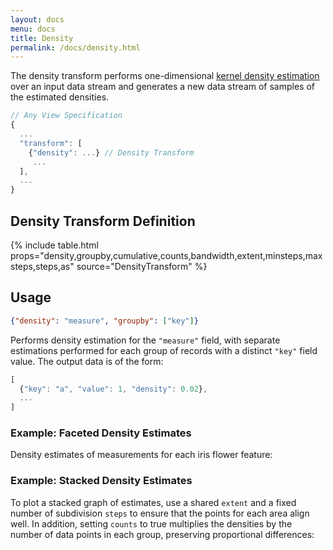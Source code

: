 ```yaml
---
layout: docs
menu: docs
title: Density
permalink: /docs/density.html
---
```


The density transform performs one-dimensional [kernel density estimation](https://en.wikipedia.org/wiki/Kernel_density_estimation) over an input data stream and generates a new data stream of samples of the estimated densities.

```js
// Any View Specification
{
  ...
  "transform": [
    {"density": ...} // Density Transform
     ...
  ],
  ...
}
```

## Density Transform Definition

{% include table.html props="density,groupby,cumulative,counts,bandwidth,extent,minsteps,maxsteps,steps,as" source="DensityTransform" %}

## Usage

```json
{"density": "measure", "groupby": ["key"]}
```

Performs density estimation for the `"measure"` field, with separate estimations performed for each group of records with a distinct `"key"` field value. The output data is of the form:

```js
[
  {"key": "a", "value": 1, "density": 0.02},
  ...
]
```

### Example: Faceted Density Estimates

Density estimates of measurements for each iris flower feature:

<div class="vl-example" data-name="area_density"></div>

### Example: Stacked Density Estimates

To plot a stacked graph of estimates, use a shared `extent` and a fixed number of subdivision `steps` to ensure that the points for each area align well. In addition, setting `counts` to true multiplies the densities by the number of data points in each group, preserving proportional differences:

<div class="vl-example" data-name="area_density_stacked"></div>
